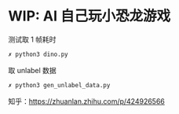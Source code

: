 # WIP: AI 自己玩小恐龙游戏

测试取 1 帧耗时
```bash
✗ python3 dino.py
```

取 unlabel 数据
```bash
✗ python3 gen_unlabel_data.py
```

知乎：https://zhuanlan.zhihu.com/p/424926566